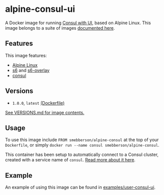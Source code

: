 # alpine-consul-ui

A Docker image for running [Consul with UI][consul], based on Alpine Linux.
This image belongs to a suite of images [documented here][dockeralpine].

## Features

This image features:

- [Alpine Linux][alpinelinux]
- [s6][s6] and [s6-overlay][s6overlay]
- [consul][consul]

## Versions

- `1.0.0`, `latest` [(Dockerfile)](https://github.com/smebberson/docker-alpine/blob/alpine-consul-ui-v1.0.0/alpine-consul-ui/Dockerfile)

[See VERSIONS.md for image contents.](https://github.com/smebberson/docker-alpine/blob/master/alpine-consul-ui/VERSIONS.md)

## Usage

To use this image include `FROM smebberson/alpine-consul` at the top of your `Dockerfile`, or simply `docker run --name consul smebberson/alpine-consul`.

This container has been setup to automatically connect to a Consul cluster, created with a service name of `consul`. [Read more about it here](https://github.com/smebberson/docker-alpine/tree/alpine-consul-ui-upgrades/alpine-consul).

## Example

An example of using this image can be found in [examples/user-consul-ui][example].

[dockeralpine]: https://github.com/smebberson/docker-alpine
[s6]: http://www.skarnet.org/software/s6/
[s6overlay]: https://github.com/just-containers/s6-overlay
[alpinelinux]: https://www.alpinelinux.org/
[consul]: https://consul.io/
[alpineconsul]: https://registry.hub.docker.com/u/smebberson/alpine-consul/
[example]: https://github.com/smebberson/docker-alpine/tree/master/examples/user-consul-ui
